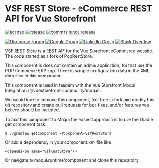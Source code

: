 # VSF REST Store - eCommerce REST API for Vue Storefront

[![license](http://img.shields.io/badge/license-CC0%201.0%20Universal-blue.svg)](https://github.com/GorillaSystemsEG/VsfRestStore/blob/master/LICENSE.md)
[![release](http://img.shields.io/github/release/GorillaSystemsEG/VsfRestStore.svg)](https://github.com/GorillaSystemsEG/VsfRestStore/releases)
[![commits since release](http://img.shields.io/github/commits-since/GorillaSystemsEG/VsfRestStore/v1.0.0.svg)](https://github.com/GorillaSystemsEG/VsfRestStore/commits/master)

[![Discourse Forum](https://img.shields.io/badge/moqui%20forum-discourse-blue.svg)](https://forum.moqui.org)
[![Google Group](https://img.shields.io/badge/google%20group-moqui-blue.svg)](https://groups.google.com/d/forum/moqui)
[![LinkedIn Group](https://img.shields.io/badge/linked%20in%20group-moqui-blue.svg)](https://www.linkedin.com/groups/4640689)
[![Stack Overflow](https://img.shields.io/badge/stack%20overflow-moqui-blue.svg)](http://stackoverflow.com/questions/tagged/moqui)

VSF REST Store is a REST API for the Vue Storefront eCommerce website. The code started as a fork of PopRestStore. 

This component is does not contain an admin application, for that use the POP Commerce ERP app. There is sample configuration data
in the XML data files in this component. 

This component is used in tandem with the Vue Storefront Moqui Integration (@vuestorefront-community/moqui).

We would love to improve this component, feel free to  fork and modify this git repository and create pull requests for bug fixes, and/or features you believe should be included.

To add this component to Moqui the easiest approach is to use the Gradle get component task:

    $ ./gradlew getComponent -Pcomponent=VsfRestStore

Or add a dependency in your component.xml file like:

    <depends-on name="VsfRestStore"/>

Or navigate to moqui/runtime/component and clone this repository.
